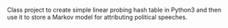 Class project to create simple linear probing hash table  in Python3 and then use it to store a Markov model for attributing political speeches. 
